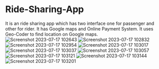 # Ride-Sharing-App
It is an ride sharing app which has two interface one for passenger and other for rider. It has Google maps and Online Payment System.
It uses Geo-Coder to find location on Google maps.
![Screenshot 2023-07-17 102643](https://github.com/SachinChillalshetti/Ride-Sharing-App/assets/109266303/7b89ac5b-9519-4e44-9e57-af724862730f)
![Screenshot 2023-07-17 102832](https://github.com/SachinChillalshetti/Ride-Sharing-App/assets/109266303/03b59843-4a02-4658-bbe8-7ea7ef4ba559)
![Screenshot 2023-07-17 102954](https://github.com/SachinChillalshetti/Ride-Sharing-App/assets/109266303/c0bd6a2e-47ea-4ff4-a87e-ab2ede9a5063)
![Screenshot 2023-07-17 103017](https://github.com/SachinChillalshetti/Ride-Sharing-App/assets/109266303/3589d403-98f8-44b6-a6aa-fbbfe8cc1873)
![Screenshot 2023-07-17 103037](https://github.com/SachinChillalshetti/Ride-Sharing-App/assets/109266303/1c28c5d0-ce26-4139-9973-fa104e753976)
![Screenshot 2023-07-17 103057](https://github.com/SachinChillalshetti/Ride-Sharing-App/assets/109266303/0f2f4936-cbb2-4bc3-bec4-c5a26ed0fa06)
![Screenshot 2023-07-17 103121](https://github.com/SachinChillalshetti/Ride-Sharing-App/assets/109266303/cca69e09-5838-44dd-8c63-72135a774ffb)
![Screenshot 2023-07-17 103144](https://github.com/SachinChillalshetti/Ride-Sharing-App/assets/109266303/4290e839-9e69-457b-a680-ca9af99be9ad)
![Screenshot 2023-07-17 103201](https://github.com/SachinChillalshetti/Ride-Sharing-App/assets/109266303/3ac168e4-326f-4df1-ae66-324ee5be4615)
